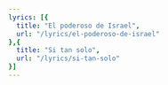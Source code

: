 ```yaml
---
lyrics: [{
  title: "El poderoso de Israel", 
  url: "/lyrics/el-poderoso-de-israel"
},{
  title: "Si tan solo", 
  url: "/lyrics/si-tan-solo"
}]
---
```


